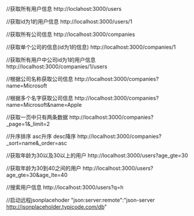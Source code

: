 //获取所有用户信息
http://loclahost:3000/users

//获取id为1的用户信息
http://localhost:3000/users/1

//获取所有公司信息
http://localhost:3000/companies

//获取单个公司的信息(id为1的信息)
http://localhost:3000/companies/1

//获取所有用户中公司id为1的用户信息
http://localhost:3000/companies/1/users

//根据公司名称获取公司信息
http://localhost:3000/companies?name=Microsoft

//根据多个名字获取公司信息
http://localhost:3000/companies?name=Microsoft&name=Apple

//获取一页中只有两条数据
http://localhost:3000/companies?_page=1&_limit=2

//升序排序 asc升序 desc降序
http://localhost:3000/companies?_sort=name&_order=asc

//获取年龄为30以及30以上的用户
http://localhost:3000/users?age_gte=30

//获取年龄为30到40之间的用户
http://localhost:3000/users?age_gte=30&age_lte=40

//搜索用户信息
http://localhost:3000/users?q=h

//启动远程jsonplacehoder
"json:server:remote":"json-server http://jsonplaceholder.typicode.com/db"
